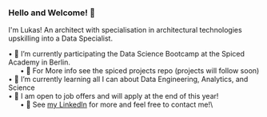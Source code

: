 ### Hello and Welcome! 👋

I'm Lukas! An architect with specialisation in architectural technologies upskilling into a Data Specialist.
  
  • 🍠 I’m currently participating the Data Science Bootcamp at the Spiced Academy in Berlin.\
  &nbsp;&nbsp;&nbsp;&nbsp;&nbsp; • 💬 For More info see the spiced projects repo (projects will follow soon)\
  • 🌱 I’m currently learning all I can about Data Engineering, Analytics, and Science\
  • 🔭 I am open to job offers and will apply at the end of this year!\
  &nbsp;&nbsp;&nbsp;&nbsp;&nbsp; • 💬 See [my LinkedIn]([url](https://www.linkedin.com/in/lukas-kaufmann-0053a5197/)) for more and feel free to contact me!\

